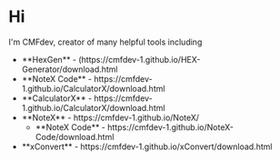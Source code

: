 # Hi
I'm CMFdev, creator of many helpful tools including  
<ul>
<li>**HexGen** - (https://cmfdev-1.github.io/HEX-Generator/download.html</li>
<li>**NoteX Code** - https://cmfdev-1.github.io/CalculatorX/download.html</li>
<li>**CalculatorX** - https://cmfdev-1.github.io/CalculatorX/download.html</li>
<li>**NoteX** - https://cmfdev-1.github.io/NoteX/
<ul>
<li>**NoteX Code** - https://cmfdev-1.github.io/NoteX-Code/download.html</li>
</ul>
</li>
<li>**xConvert** - https://cmfdev-1.github.io/xConvert/download.html</li>
</ul>
